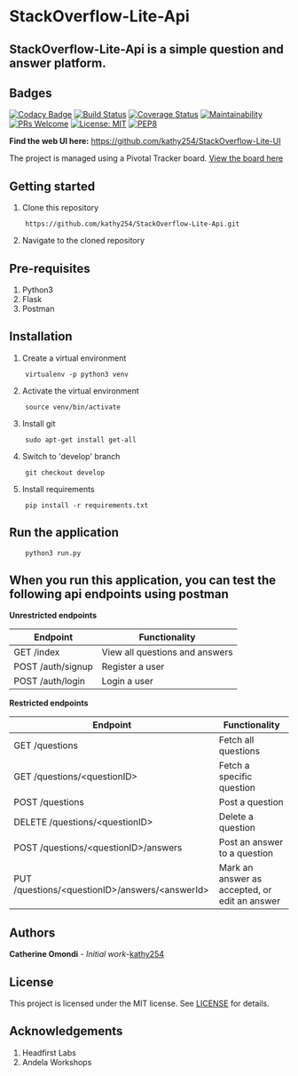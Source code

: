 # StackOverflow-Lite-Api

StackOverflow-Lite-Api is a simple question and answer platform.
--------------------------------------------------------------------

Badges
-----------------
[![Codacy Badge](https://api.codacy.com/project/badge/Grade/9c1e1fa259cf4b00a5decf51b6ef5cf2)](https://app.codacy.com/app/kathy254/StackOverflow-Lite-Api?utm_source=github.com&utm_medium=referral&utm_content=kathy254/StackOverflow-Lite-Api&utm_campaign=Badge_Grade_Dashboard)
[![Build Status](https://travis-ci.org/kathy254/StackOverflow-Lite-Api.svg?branch=develop)](https://travis-ci.org/kathy254/StackOverflow-Lite-Api)    [![Coverage Status](https://coveralls.io/repos/github/kathy254/StackOverflow-Lite-Api/badge.svg?branch=ch-travis-file-162880772)](https://coveralls.io/github/kathy254/StackOverflow-Lite-Api?branch=ch-travis-file-162880772)    [![Maintainability](https://api.codeclimate.com/v1/badges/e5715a6eae05704e6c5b/maintainability)](https://codeclimate.com/github/kathy254/StackOverflow-Lite-Api/maintainability)    [![PRs Welcome](https://img.shields.io/badge/PRs-welcome-brightgreen.svg?style=flat-square)](http://makeapullrequest.com)   [![License: MIT](https://img.shields.io/badge/License-MIT-yellow.svg)](https://opensource.org/licenses/MIT)   [![PEP8](https://img.shields.io/badge/code%20style-pep8-green.svg)](https://www.python.org/dev/peps/pep-0008/)

**Find the web UI here:**
https://github.com/kathy254/StackOverflow-Lite-UI


The project is managed using a Pivotal Tracker board. [View the board here](https://www.pivotaltracker.com/n/projects/2231025)

Getting started
--------------------
1. Clone this repository
```
    https://github.com/kathy254/StackOverflow-Lite-Api.git
```

2. Navigate to the cloned repository

Pre-requisites
----------------------
1. Python3
2. Flask
3. Postman

Installation
---------------------------------
1. Create a virtual environment
```
    virtualenv -p python3 venv
```

2. Activate the virtual environment
```
    source venv/bin/activate
```

3. Install git
```
    sudo apt-get install get-all
```

4. Switch to 'develop' branch
```
    git checkout develop
```

5. Install requirements
```
    pip install -r requirements.txt
```

Run the application
---------------------------------
```
    python3 run.py
```

When you run this application, you can test the following api endpoints using postman
-----------------------------------------------

**Unrestricted endpoints**

| Endpoint | Functionality |
----------|---------------
GET /index | View all questions and answers
POST /auth/signup | Register a user
POST /auth/login | Login a user

**Restricted endpoints**

Endpoint | Functionality
---------|---------------
GET /questions | Fetch all questions
GET /questions/&lt;questionID&gt; | Fetch a specific question
POST /questions | Post a question
DELETE /questions/&lt;questionID&gt; | Delete a question
POST /questions/&lt;questionID&gt;/answers | Post an answer to a question
PUT /questions/&lt;questionID&gt;/answers/&lt;answerId&gt; | Mark an answer as accepted, or edit an answer

Authors
-----------------------------
**Catherine Omondi** - _Initial work_-[kathy254](https:/github.com/kathy254)

License
--------------------------
This project is licensed under the MIT license. See [LICENSE](https://github.com/kathy254/StackOverflow-Lite-Api/blob/master/LICENSE) for details.

Acknowledgements
--------------------------------
1. Headfirst Labs
2. Andela Workshops
